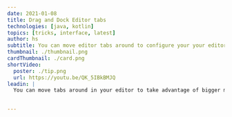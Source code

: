 ```yaml
---
date: 2021-01-08
title: Drag and Dock Editor tabs
technologies: [java, kotlin]
topics: [tricks, interface, latest]
author: hs
subtitle: You can move editor tabs around to configure your your editor view as required.
thumbnail: ./thumbnail.png
cardThumbnail: ./card.png
shortVideo:
  poster: ./tip.png
  url: https://youtu.be/QK_5IBkBMJQ
leadin: |
  You can move tabs around in your editor to take advantage of bigger monitors and have code appear side by side, for example a class and its test class. 
  

---
```

